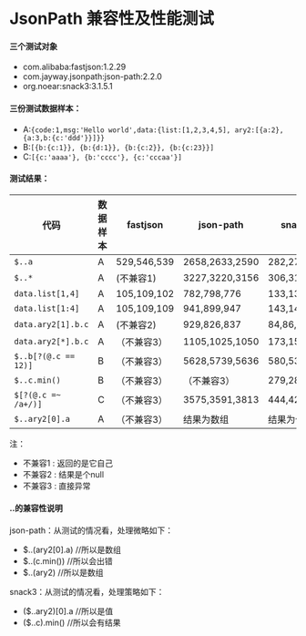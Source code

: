 # JsonPath 兼容性及性能测试
#### 三个测试对象
* com.alibaba:fastjson:1.2.29
* com.jayway.jsonpath:json-path:2.2.0
* org.noear:snack3:3.1.5.1

#### 三份测试数据样本：
* A:`{code:1,msg:'Hello world',data:{list:[1,2,3,4,5], ary2:[{a:2},{a:3,b:{c:'ddd'}}]}}`
* B:`[{b:{c:1}}, {b:{d:1}}, {b:{c:2}}, {b:{c:23}}]`
* C:`[{c:'aaaa'}, {b:'cccc'}, {c:'cccaa'}]`

#### 测试结果：

| 代码 | 数据样本 | fastjson | json-path | snack3 |
| --- | --- | ---| --- | --- |
| `$..a` | A | 529,546,539 | 2658,2633,2590 | 282,270,274 |
| `$..*` | A | (不兼容1) | 3227,3220,3156 | 306,315,325 |
| `data.list[1,4]` | A | 105,109,102 | 782,798,776 | 133,137,131 |
| `data.list[1:4]` | A | 105,109,109 | 941,899,947 | 143,145,146 |
| `data.ary2[1].b.c` | A | (不兼容2) | 929,826,837 | 84,86,80 |
| `data.ary2[*].b.c` | A | （不兼容3） | 1105,1025,1050 | 173,152,155 |
| `$..b[?(@.c == 12)]` | B | （不兼容3） | 5628,5739,5636 | 580,535,532 |
| `$..c.min()` | B | （不兼容3） | （不兼容3） | 279,282,285 |
| `$[?(@.c =~ /a+/)]` | C | （不兼容3） | 3575,3591,3813 | 444,423,429 |
| `$..ary2[0].a` | A | （不兼容3） | 结果为数组 | 结果为值 |

注：
* 不兼容1 : 返回的是它自己
* 不兼容2 : 结果是个null
* 不兼容3 : 直接异常

#### ..的兼容性说明
json-path：从测试的情况看，处理微略如下：
* $..(ary2[0].a) //所以是数组
* $..(c.min())   //所以会出错
* $..(ary2) //所以是数组

snack3：从测试的情况看，处理策略如下：
* ($..ary2)[0].a //所以是值
* ($..c).min()   //所以会有结果

